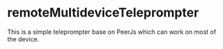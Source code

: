 # remoteMultideviceTeleprompter
This is a simple teleprompter base on PeerJs which can work on most of the device.
